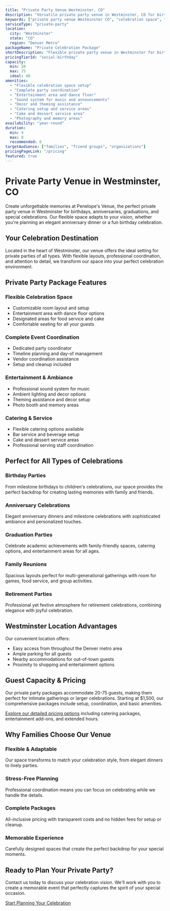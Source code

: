```yaml
---
title: "Private Party Venue Westminster, CO"
description: "Versatile private party venue in Westminster, CO for birthdays, anniversaries, and celebrations. Flexible packages with catering and coordination."
keywords: ["private party venue Westminster CO", "celebration space", "birthday party venue", "anniversary party location", "private event space", "Colorado party venue"]
serviceType: "private-party"
location:
  city: "Westminster"
  state: "CO"
  region: "Denver Metro"
packageName: "Private Celebration Package"
shortDescription: "Flexible private party venue in Westminster for birthdays, anniversaries, and special celebrations with complete setup and coordination."
pricingTierId: "social-birthday"
capacity:
  min: 20
  max: 75
  ideal: 40
amenities:
  - "Flexible celebration space setup"
  - "Complete party coordination"
  - "Entertainment area and dance floor"
  - "Sound system for music and announcements"
  - "Decor and theming assistance"
  - "Catering setup and service areas"
  - "Cake and dessert service area"
  - "Photography and memory areas"
availability: "year-round"
duration:
  min: 4
  max: 8
  recommended: 6
targetAudience: ["families", "friend groups", "organizations"]
pricingPageLink: "/pricing"
featured: true
---
```


# Private Party Venue in Westminster, CO

Create unforgettable memories at Penelope's Venue, the perfect private party venue in Westminster for birthdays, anniversaries, graduations, and special celebrations. Our flexible space adapts to your vision, whether you're planning an elegant anniversary dinner or a fun birthday celebration.

## Your Celebration Destination

Located in the heart of Westminster, our venue offers the ideal setting for private parties of all types. With flexible layouts, professional coordination, and attention to detail, we transform our space into your perfect celebration environment.

## Private Party Package Features

### Flexible Celebration Space
- Customizable room layout and setup
- Entertainment area with dance floor options
- Designated areas for food service and cake
- Comfortable seating for all your guests

### Complete Event Coordination
- Dedicated party coordinator
- Timeline planning and day-of management
- Vendor coordination assistance
- Setup and cleanup included

### Entertainment & Ambiance
- Professional sound system for music
- Ambient lighting and decor options
- Theming assistance and decor setup
- Photo booth and memory areas

### Catering & Service
- Flexible catering options available
- Bar service and beverage setup
- Cake and dessert service areas
- Professional serving staff coordination

## Perfect for All Types of Celebrations

### Birthday Parties
From milestone birthdays to children's celebrations, our space provides the perfect backdrop for creating lasting memories with family and friends.

### Anniversary Celebrations
Elegant anniversary dinners and milestone celebrations with sophisticated ambiance and personalized touches.

### Graduation Parties
Celebrate academic achievements with family-friendly spaces, catering options, and entertainment areas for all ages.

### Family Reunions
Spacious layouts perfect for multi-generational gatherings with room for games, food service, and group activities.

### Retirement Parties
Professional yet festive atmosphere for retirement celebrations, combining elegance with joyful celebration.

## Westminster Location Advantages

Our convenient location offers:
- Easy access from throughout the Denver metro area
- Ample parking for all guests
- Nearby accommodations for out-of-town guests
- Proximity to shopping and entertainment options

## Guest Capacity & Pricing

Our private party packages accommodate 20-75 guests, making them perfect for intimate gatherings or larger celebrations. Starting at $1,500, our comprehensive packages include setup, coordination, and basic amenities.

[Explore our detailed pricing options](/pricing) including catering packages, entertainment add-ons, and extended hours.

## Why Families Choose Our Venue

### Flexible & Adaptable
Our space transforms to match your celebration style, from elegant dinners to lively parties.

### Stress-Free Planning
Professional coordination means you can focus on celebrating while we handle the details.

### Complete Packages
All-inclusive pricing with transparent costs and no hidden fees for setup or cleanup.

### Memorable Experience
Carefully designed spaces that create the perfect backdrop for your special moments.

## Ready to Plan Your Private Party?

Contact us today to discuss your celebration vision. We'll work with you to create a memorable event that perfectly captures the spirit of your special occasion.

[Start Planning Your Celebration](/contact#book)
